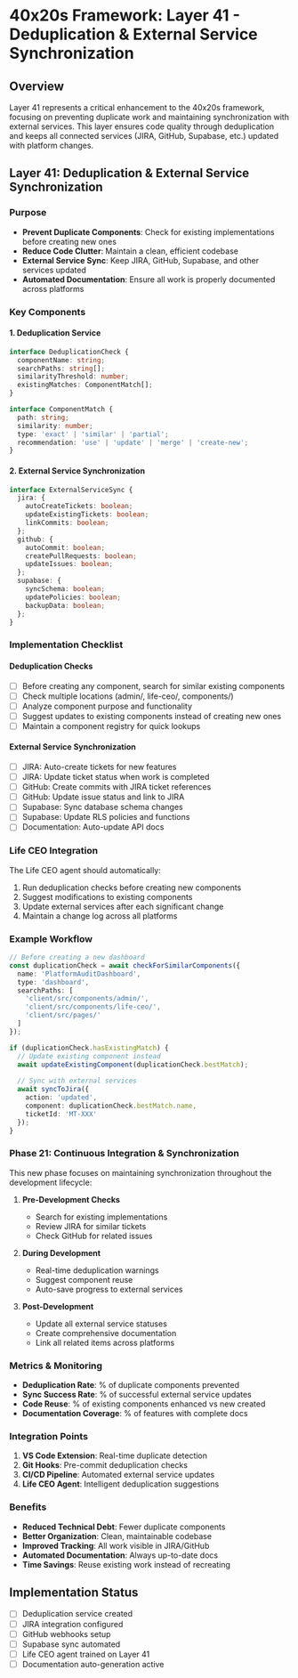 # 40x20s Framework: Layer 41 - Deduplication & External Service Synchronization

## Overview
Layer 41 represents a critical enhancement to the 40x20s framework, focusing on preventing duplicate work and maintaining synchronization with external services. This layer ensures code quality through deduplication and keeps all connected services (JIRA, GitHub, Supabase, etc.) updated with platform changes.

## Layer 41: Deduplication & External Service Synchronization

### Purpose
- **Prevent Duplicate Components**: Check for existing implementations before creating new ones
- **Reduce Code Clutter**: Maintain a clean, efficient codebase
- **External Service Sync**: Keep JIRA, GitHub, Supabase, and other services updated
- **Automated Documentation**: Ensure all work is properly documented across platforms

### Key Components

#### 1. Deduplication Service
```typescript
interface DeduplicationCheck {
  componentName: string;
  searchPaths: string[];
  similarityThreshold: number;
  existingMatches: ComponentMatch[];
}

interface ComponentMatch {
  path: string;
  similarity: number;
  type: 'exact' | 'similar' | 'partial';
  recommendation: 'use' | 'update' | 'merge' | 'create-new';
}
```

#### 2. External Service Synchronization
```typescript
interface ExternalServiceSync {
  jira: {
    autoCreateTickets: boolean;
    updateExistingTickets: boolean;
    linkCommits: boolean;
  };
  github: {
    autoCommit: boolean;
    createPullRequests: boolean;
    updateIssues: boolean;
  };
  supabase: {
    syncSchema: boolean;
    updatePolicies: boolean;
    backupData: boolean;
  };
}
```

### Implementation Checklist

#### Deduplication Checks
- [ ] Before creating any component, search for similar existing components
- [ ] Check multiple locations (admin/, life-ceo/, components/)
- [ ] Analyze component purpose and functionality
- [ ] Suggest updates to existing components instead of creating new ones
- [ ] Maintain a component registry for quick lookups

#### External Service Synchronization
- [ ] JIRA: Auto-create tickets for new features
- [ ] JIRA: Update ticket status when work is completed
- [ ] GitHub: Create commits with JIRA ticket references
- [ ] GitHub: Update issue status and link to JIRA
- [ ] Supabase: Sync database schema changes
- [ ] Supabase: Update RLS policies and functions
- [ ] Documentation: Auto-update API docs

### Life CEO Integration

The Life CEO agent should automatically:
1. Run deduplication checks before creating new components
2. Suggest modifications to existing components
3. Update external services after each significant change
4. Maintain a change log across all platforms

### Example Workflow

```typescript
// Before creating a new dashboard
const duplicationCheck = await checkForSimilarComponents({
  name: 'PlatformAuditDashboard',
  type: 'dashboard',
  searchPaths: [
    'client/src/components/admin/',
    'client/src/components/life-ceo/',
    'client/src/pages/'
  ]
});

if (duplicationCheck.hasExistingMatch) {
  // Update existing component instead
  await updateExistingComponent(duplicationCheck.bestMatch);
  
  // Sync with external services
  await syncToJira({
    action: 'updated',
    component: duplicationCheck.bestMatch.name,
    ticketId: 'MT-XXX'
  });
}
```

### Phase 21: Continuous Integration & Synchronization

This new phase focuses on maintaining synchronization throughout the development lifecycle:

1. **Pre-Development Checks**
   - Search for existing implementations
   - Review JIRA for similar tickets
   - Check GitHub for related issues

2. **During Development**
   - Real-time deduplication warnings
   - Suggest component reuse
   - Auto-save progress to external services

3. **Post-Development**
   - Update all external service statuses
   - Create comprehensive documentation
   - Link all related items across platforms

### Metrics & Monitoring

- **Deduplication Rate**: % of duplicate components prevented
- **Sync Success Rate**: % of successful external service updates
- **Code Reuse**: % of existing components enhanced vs new created
- **Documentation Coverage**: % of features with complete docs

### Integration Points

1. **VS Code Extension**: Real-time duplicate detection
2. **Git Hooks**: Pre-commit deduplication checks
3. **CI/CD Pipeline**: Automated external service updates
4. **Life CEO Agent**: Intelligent deduplication suggestions

### Benefits

- **Reduced Technical Debt**: Fewer duplicate components
- **Better Organization**: Clean, maintainable codebase
- **Improved Tracking**: All work visible in JIRA/GitHub
- **Automated Documentation**: Always up-to-date docs
- **Time Savings**: Reuse existing work instead of recreating

## Implementation Status

- [ ] Deduplication service created
- [ ] JIRA integration configured
- [ ] GitHub webhooks setup
- [ ] Supabase sync automated
- [ ] Life CEO agent trained on Layer 41
- [ ] Documentation auto-generation active